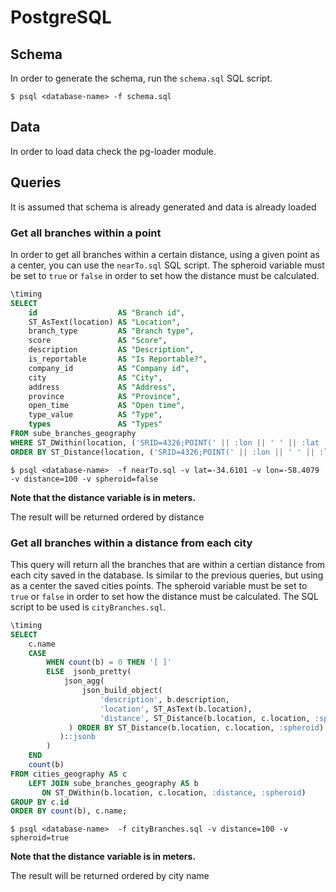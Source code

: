 # PostgreSQL 

## Schema

In order to generate the schema, run the ```schema.sql``` SQL script.

```
$ psql <database-name> -f schema.sql
```




## Data
In order to load data check the pg-loader module.




## Queries

It is assumed that schema is already generated and data is already loaded

### Get all branches within a point

In order to get all branches within a certain distance, using a given point as a center, you can use the ```nearTo.sql``` SQL script. The spheroid variable must be set to ```true``` or ```false``` in order to set how the distance must be calculated.

```sql
\timing
SELECT
    id                  AS "Branch id",
    ST_AsText(location) AS "Location",
    branch_type         AS "Branch type",
    score               AS "Score",
    description         AS "Description",
    is_reportable       AS "Is Reportable?",
    company_id          AS "Company id",
    city                AS "City",
    address             AS "Address",
    province            AS "Province",
    open_time           AS "Open time",
    type_value          AS "Type",
    types               AS "Types"
FROM sube_branches_geography
WHERE ST_DWithin(location, ('SRID=4326;POINT(' || :lon || ' ' || :lat || ')')::geography, :distance, :spheroid)
ORDER BY ST_Distance(location, ('SRID=4326;POINT(' || :lon || ' ' || :lat || ')')::geography, :spheroid);
```

```
$ psql <database-name>  -f nearTo.sql -v lat=-34.6101 -v lon=-58.4079 -v distance=100 -v spheroid=false
```

**Note that the distance variable is in meters.**

The result will be returned ordered by distance



### Get all branches within a distance from each city

This query will return all the branches that are within a certian distance from each city saved in the database. Is similar to the previous queries, but using as a center the saved cities points. The spheroid variable must be set to ```true``` or ```false``` in order to set how the distance must be calculated. The SQL script to be used is ```cityBranches.sql```.

```sql
\timing
SELECT
    c.name                                                                      AS "City Name",
    CASE
        WHEN count(b) = 0 THEN '[ ]'
        ELSE  jsonb_pretty(
            json_agg(
                json_build_object(
                    'description', b.description,
                    'location', ST_AsText(b.location),
                    'distance', ST_Distance(b.location, c.location, :spheroid)
             ) ORDER BY ST_Distance(b.location, c.location, :spheroid)
           )::jsonb
        )
    END                                                                         AS "Branches near",
    count(b)                                                                    AS "Amount"
FROM cities_geography AS c
    LEFT JOIN sube_branches_geography AS b
       ON ST_DWithin(b.location, c.location, :distance, :spheroid)
GROUP BY c.id
ORDER BY count(b), c.name;
```

```
$ psql <database-name>  -f cityBranches.sql -v distance=100 -v spheroid=true
```

**Note that the distance variable is in meters.**

The result will be returned ordered by city name
